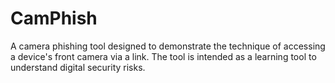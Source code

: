 # CamPhish
A camera phishing tool designed to demonstrate the technique of accessing a device's front camera via a link. The tool is intended as a learning tool to understand digital security risks.
